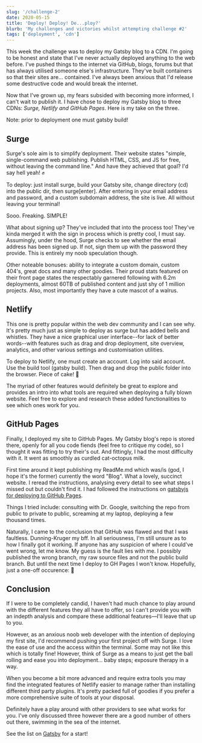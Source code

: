 ```yaml
---
slug: '/challenge-2'
date: 2020-05-15
title: 'Deploy! Deploy! De...ploy?'
blurb: 'My challenges and victories whilst attempting challenge #2'
tags: ['deployment', 'cdn']
---
```


This week the challenge was to deploy my Gatsby blog to a CDN. I'm going to be honest and state that I've never actually deployed anything to the web before. I've pushed things to the internet via GitHub, blogs, forums but that has always utilised someone else's infrastructure. They've built containers so that their sites are... contained. I've always been anxious that I'd release some destructive code and would break the internet.

Now that I've grown up, my fears subsided with becoming more informed, I can't wait to publish it. I have chose to deploy my Gatsby blog to three CDNs: <i>Surge, Netlify and GitHub Pages</i>. Here is my take on the three.

Note: prior to deployment one must <span class="code">gatsby build</span>!

## Surge

Surge's sole aim is to simplify deployment. Their website states "simple, single-command web publishing. Publish HTML, CSS, and JS for free, without leaving the command line." And have they achieved that goal? I'd say hell yeah! ✊

To deploy: just install surge, <span class="code">build</span> your Gatsby site, change directory (cd) into the <span class="code">public</span> dir, then <span class="code">surge[enter]</span>. After entering in your email address and password, and a custom subdomain address, the site is live. All without leaving your terminal!

Sooo. Freaking. SIMPLE!

What about signing up? They've included that into the process too! They've kinda merged it with the sign in process which is pretty cool, I must say. Assumingly, under the hood, Surge checks to see whether the email address has been signed up. If not, sign them up with the password they provide. This is entirely my noob speculation though.

Other noteable bonuses: ability to integrate a custom domain, custom 404's, great docs and many other goodies. Their proud stats featured on their front page states the respectably garnered following with 6.2m deployments, almost 60TB of published content and just shy of 1 million projects. Also, most importantly they have a cute mascot of a walrus.

## Netlify

This one is pretty popular within the web dev community and I can see why. It's pretty much just as simple to deploy as surge but has added bells and whistles. They have a nice graphical user interface--for lack of better words--with features such as drag and drop deployment, site overview, analytics, and other various settings and customisation utilities.

To deploy to Netlify, one must create an account. Log into said account. Use the build tool (<span class="code">gatsby build</span>). Then drag and drop the <span class="code">public</span> folder into the browser. Piece of cake! 🍰

The myriad of other features would definitely be great to explore and provides an intro into what tools are required when deploying a fully blown website. Feel free to explore and research these added functionalities to see which ones work for you.

## GitHub Pages

Finally, I deployed my site to GitHub Pages. My Gatsby blog's repo is stored there, openly for all you code fiends (feel free to critique my code), so I thought it was fitting to try their's out. And fittingly, I had the most difficulty with it. It went as smoothly as curdled cat-octopus milk.

First time around it kept publishing my ReadMe.md which was/is (god, I hope it's the former) currently the word "Blog". What a lovely, succinct website. I reread the instructions, analysing every detail to see what steps I missed out but couldn't find it. I had followed the instructions on [gatsbyjs for deploying to GitHub Pages](https://www.gatsbyjs.org/docs/how-gatsby-works-with-github-pages).

Things I tried include: consulting with Dr. Google, switching the repo from public to private to public, screaming at my laptop, deploying a few thousand times.

Naturally, I came to the conclusion that GitHub was flawed and that I was faultless. Dunning-Kruger my bff. In all seriousness, I'm still unsure as to how I finally got it working. If anyone has any suspicion of where I could've went wrong, let me know. My guess is the fault lies with me. I possibly published the wrong branch, my raw source files and not the public build branch. But until the next time I deploy to GH Pages I won't know. Hopefully, just a one-off occurence: 🤞

## Conclusion

If I were to be completely candid, I haven't had much chance to play around with the different features they all have to offer, so I can't provide you with an indepth analysis and compare these additional features––I'll leave that up to you.

However, as an anxious noob web developer with the intention of deploying my first site, I'd recommend pushing your first project off with Surge. I love the ease of use and the access within the terminal. Some may not like this which is totally fine! However, think of Surge as a means to just get the ball rolling and ease you into deployment... baby steps; exposure therapy in a way.

When you become a bit more advanced and require extra tools you may find the integrated features of Netlify easier to manage rather than installing different third party plugins. It's pretty packed full of goodies if you prefer a more comprehensive suite of tools at your disposal.

Definitely have a play around with other providers to see what works for you. I've only discussed three however there are a good number of others out there, swimming in the sea of the internet.

See the list on [Gatsby](https://www.gatsbyjs.org/docs/deploying-and-hosting/) for a start!
